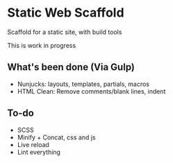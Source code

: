 # Static Web Scaffold
Scaffold for a static site, with build tools

This is work in progress

## What's been done (Via Gulp)
+ Nunjucks: layouts, templates, partials, macros
+ HTML Clean: Remove comments/blank lines, indent

## To-do
+ SCSS
+ Minify + Concat, css and js
+ Live reload
+ Lint everything
